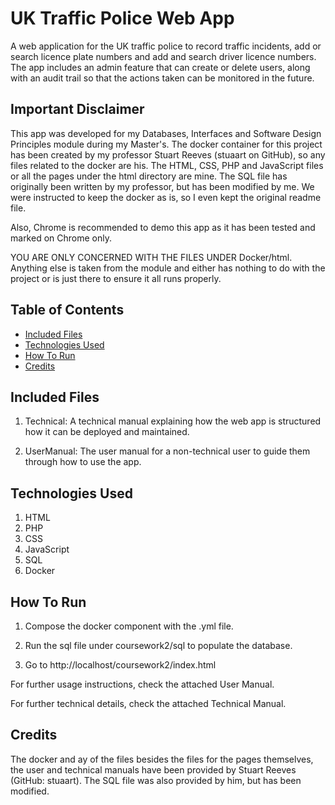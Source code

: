 
# UK Traffic Police Web App

A web application for the UK traffic police to record traffic incidents, add or search licence plate numbers and add and search driver licence numbers. The app includes an admin feature that can create or delete users, along with an audit trail so that the actions taken can be monitored in the future.
## Important Disclaimer

This app was developed for my Databases, Interfaces and Software Design Principles module during my Master's. The docker container for this project has been created by my professor Stuart Reeves (stuaart on GitHub), so any files related to the docker are his. The HTML, CSS, PHP and JavaScript files or all the pages under the html directory are mine. The SQL file has originally been written by my professor, but has been modified by me. We were instructed to keep the docker as is, so I even kept the original readme file.

Also, Chrome is recommended to demo this app as it has been tested and marked on Chrome only.

YOU ARE ONLY CONCERNED WITH THE FILES UNDER Docker/html. Anything else is taken from the module and either has nothing to do with the project or is just there to ensure it all runs properly.
## Table of Contents

- [Included Files](#included-files)
- [Technologies Used](#technologies-used)
- [How To Run](#how-to-run)
- [Credits](#credits)

## Included Files

1) Technical: A technical manual explaining how the web app is structured how it can be deployed and maintained.

2) UserManual: The user manual for a non-technical user to guide them through how to use the app.
## Technologies Used

1) HTML
2) PHP
3) CSS
4) JavaScript
5) SQL
6) Docker
## How To Run

1) Compose the docker component with the .yml file.

2) Run the sql file under coursework2/sql to populate the database.

3) Go to http://localhost/coursework2/index.html

For further usage instructions, check the attached User Manual.

For further technical details, check the attached Technical Manual.
## Credits

The docker and ay of the files besides the files for the pages themselves, the user and technical manuals have been provided by Stuart Reeves (GitHub: stuaart). The SQL file was also provided by him, but has been modified.

